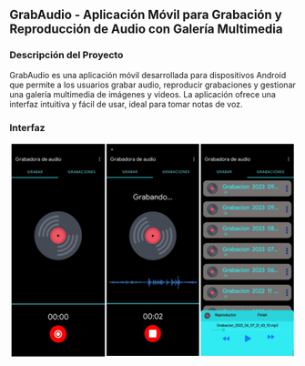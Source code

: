 ## GrabAudio - Aplicación Móvil para Grabación y Reproducción de Audio con Galería Multimedia

### Descripción del Proyecto

GrabAudio es una aplicación móvil desarrollada para dispositivos Android que permite a los usuarios grabar audio, reproducir grabaciones y gestionar una galería multimedia de imágenes y videos. La aplicación ofrece una interfaz intuitiva y fácil de usar, ideal para tomar notas de voz.

### Interfaz

![interfaz](grabaud.PNG)